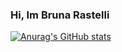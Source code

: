 ### Hi, Im Bruna Rastelli

[![Anurag's GitHub stats](https://github-readme-stats.vercel.app/api?RastelliBru=anuraghazra)](https://github.com/anuraghazra/github-readme-stats)
